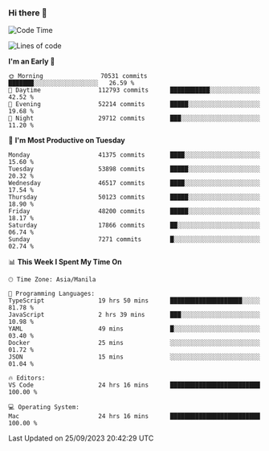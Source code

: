 ### Hi there 👋

<!--START_SECTION:waka-->
![Code Time](http://img.shields.io/badge/Code%20Time-4%2C367%20hrs%2034%20mins-blue)

![Lines of code](https://img.shields.io/badge/From%20Hello%20World%20I%27ve%20Written-104.8%20million%20lines%20of%20code-blue)

**I'm an Early 🐤** 

```text
🌞 Morning                70531 commits       ███████░░░░░░░░░░░░░░░░░░   26.59 % 
🌆 Daytime                112793 commits      ███████████░░░░░░░░░░░░░░   42.52 % 
🌃 Evening                52214 commits       █████░░░░░░░░░░░░░░░░░░░░   19.68 % 
🌙 Night                  29712 commits       ███░░░░░░░░░░░░░░░░░░░░░░   11.20 % 
```
📅 **I'm Most Productive on Tuesday** 

```text
Monday                   41375 commits       ████░░░░░░░░░░░░░░░░░░░░░   15.60 % 
Tuesday                  53898 commits       █████░░░░░░░░░░░░░░░░░░░░   20.32 % 
Wednesday                46517 commits       ████░░░░░░░░░░░░░░░░░░░░░   17.54 % 
Thursday                 50123 commits       █████░░░░░░░░░░░░░░░░░░░░   18.90 % 
Friday                   48200 commits       █████░░░░░░░░░░░░░░░░░░░░   18.17 % 
Saturday                 17866 commits       ██░░░░░░░░░░░░░░░░░░░░░░░   06.74 % 
Sunday                   7271 commits        █░░░░░░░░░░░░░░░░░░░░░░░░   02.74 % 
```


📊 **This Week I Spent My Time On** 

```text
🕑︎ Time Zone: Asia/Manila

💬 Programming Languages: 
TypeScript               19 hrs 50 mins      ████████████████████░░░░░   81.78 % 
JavaScript               2 hrs 39 mins       ███░░░░░░░░░░░░░░░░░░░░░░   10.98 % 
YAML                     49 mins             █░░░░░░░░░░░░░░░░░░░░░░░░   03.40 % 
Docker                   25 mins             ░░░░░░░░░░░░░░░░░░░░░░░░░   01.72 % 
JSON                     15 mins             ░░░░░░░░░░░░░░░░░░░░░░░░░   01.04 % 

🔥 Editors: 
VS Code                  24 hrs 16 mins      █████████████████████████   100.00 % 

💻 Operating System: 
Mac                      24 hrs 16 mins      █████████████████████████   100.00 % 
```


 Last Updated on 25/09/2023 20:42:29 UTC
<!--END_SECTION:waka-->


<!--
**rad182/rad182** is a ✨ _special_ ✨ repository because its `README.md` (this file) appears on your GitHub profile.

Here are some ideas to get you started:

- 🔭 I’m currently working on ...
- 🌱 I’m currently learning ...
- 👯 I’m looking to collaborate on ...
- 🤔 I’m looking for help with ...
- 💬 Ask me about ...
- 📫 How to reach me: ...
- 😄 Pronouns: ...
- ⚡ Fun fact: ...
-->
